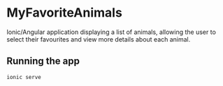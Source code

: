 # MyFavoriteAnimals

Ionic/Angular application displaying a list of animals, allowing the user to select their favourites and view more details about each animal.

## Running the app

`ionic serve`
